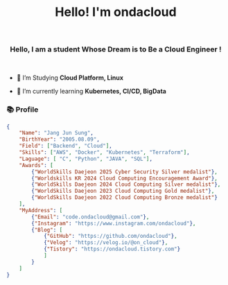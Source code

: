 <div align="center">
  <h1>Hello! I'm ondacloud</h1>
</div>
<br>

</p>

<h3 align="center">Hello, I am a student Whose Dream is to Be a Cloud Engineer !</h3>

<br>

- 📖 I’m Studying **Cloud Platform, Linux**

- 🌱 I’m currently learning **Kubernetes, CI/CD, BigData**

<h3> 📚 Profile </h3>

```json
{
    "Name": "Jang Jun Sung",
    "BirthYear": "2005.08.09",
    "Field": ["Backend", "Cloud"],
    "Skills": ["AWS", "Docker", "Kubernetes", "Terraform"],
    "Laguage": [ "C", "Python", "JAVA", "SQL"],
    "Awards": [
        {"WorldSkills Daejeon 2025 Cyber Security Silver medalist"},
        {"Worldskills KR 2024 Cloud Computing Encouragement Award"},
        {"WorldSkills Daejeon 2024 Cloud Computing Silver medalist"},
        {"WorldSkills Daejeon 2023 Cloud Computing Gold medalist"},
        {"WorldSkills Daejeon 2022 Cloud Computing Bronze medalist"}
    ],
    "MyAddress": [
        {"Email": "code.ondacloud@gmail.com"},
        {"Instagram": "https://www.instagram.com/ondacloud"},
        {"Blog": [
            {"GitHub": "https://github.com/ondacloud"},
            {"Velog": "https://velog.io/@on_cloud"},
            {"Tistory": "https://ondacloud.tistory.com"}
            ]
        }
    ]
}
```